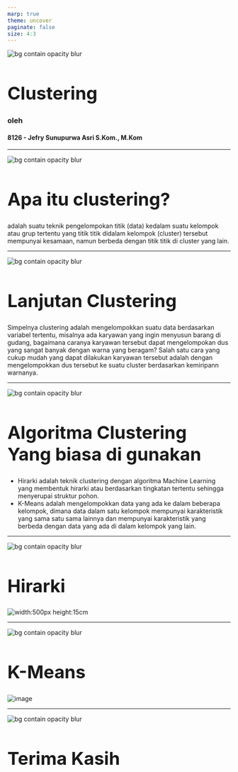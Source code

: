 ```yaml
---
marp: true
theme: uncover
paginate: false
size: 4:3
---
```

<style>
    :root {
        --color-background: #FFFFFF;
        --color-foreground: #101010;
        font-family: MesloLGS NF;
        font-size : 20px;
    }
    h1 {
        font-size : 40px;
    }

    header {
        top: 30px;
    }

    footer {
        bottom: 30px;
    }
    
</style>
![bg contain opacity blur](ueu.png)
# Clustering
### oleh
#### 8126 - Jefry Sunupurwa Asri S.Kom., M.Kom

---
![bg contain opacity blur](ueu.png)
# Apa itu clustering?
adalah suatu teknik pengelompokan titik (data) kedalam suatu kelompok atau grup tertentu yang titik titik didalam kelompok (cluster) tersebut mempunyai kesamaan, namun berbeda dengan titik titik di cluster yang lain.

---
![bg contain opacity blur](ueu.png)
# Lanjutan Clustering
Simpelnya clustering adalah mengelompokkan suatu data berdasarkan variabel tertentu, misalnya ada karyawan yang ingin menyusun barang di gudang, bagaimana caranya karyawan  tersebut dapat mengelompokan dus yang sangat banyak dengan warna yang beragam? Salah satu cara yang cukup mudah yang dapat dilakukan karyawan tersebut adalah dengan mengelompokkan dus tersebut ke suatu cluster berdasarkan kemiripann warnanya.

---
![bg contain opacity blur](ueu.png)
# Algoritma Clustering Yang biasa di gunakan
- Hirarki
adalah teknik clustering dengan algoritma Machine Learning yang membentuk hirarki atau berdasarkan tingkatan tertentu sehingga menyerupai struktur pohon.
- K-Means
adalah mengelompokkan data yang ada ke dalam beberapa kelompok, dimana data dalam satu kelompok mempunyai karakteristik yang sama satu sama lainnya dan mempunyai karakteristik yang berbeda dengan data yang ada di dalam kelompok yang lain.

---
![bg contain opacity blur](ueu.png)
# Hirarki
![width:500px height:15cm](hirarki.png)

---
![bg contain opacity blur](ueu.png)
# K-Means
![image](kmeans.png)

---
![bg contain opacity blur](ueu.png)
# Terima Kasih